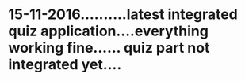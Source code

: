 # 15-11-2016..........latest integrated quiz application....everything working fine...... quiz part not integrated yet....
